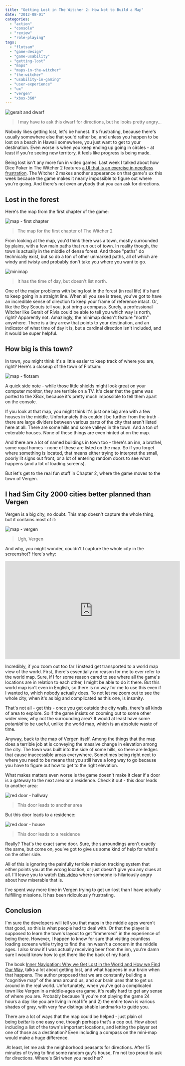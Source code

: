 ```yaml
---
title: "Getting Lost in The Witcher 2: How Not to Build a Map"
date: "2012-08-01"
categories: 
  - "action"
  - "console"
  - "review"
  - "role-playing"
tags: 
  - "flotsam"
  - "game-design"
  - "game-usability"
  - "getting-lost"
  - "maps"
  - "maps-in-the-witcher"
  - "the-witcher"
  - "usability-in-gaming"
  - "user-experience"
  - "ux"
  - "vergen"
  - "xbox-360"
---
```


![](images/geralt-and-dwarf.jpg "geralt and dwarf")
> I may have to ask this dwarf for directions, but he looks pretty angry...

Nobody likes getting lost, let's be honest. It's frustrating, because there's usually somewhere else that you'd rather be, and unless you happen to be lost on a beach in Hawaii somewhere, you just want to get to your destination. Even worse is when you keep ending up going in circles - at least if you're seeing new territory, it feels like progress is being made.

Being lost isn't any more fun in video games. Last week I talked about how Dice Poker in The Witcher 2 features [a UI that is an exercise in needless frustration](http://www.thatgamesux.com/witcher-2-five-ways-dice-poker-is-miserable/ "The Witcher 2: Five Ways that Dice Poker has a Miserable UI"). The Witcher 2 makes another appearance on that game's ux this week because the game makes it nearly impossible to figure out where you're going. And there's not even anybody that you can ask for directions.

## Lost in the forest

Here's the map from the first chapter of the game:

![](images/map-harbor-zoomed-out.jpg "map - first chapter")
> The map for the first chapter of The Witcher 2

From looking at the map, you'd think there was a town, mostly surrounded by plains, with a few main paths that run out of town. In reality though, the town is actually in the middle of dense forest. And those "paths" do technically exist, but so do a ton of other unmarked paths, all of which are windy and twisty and probably don't take you where you want to go.

![](images/minimap.jpg "minimap")
> It has the time of day, but doesn't list north.

One of the major problems with being lost in the forest (in real life) it's hard to keep going in a straight line. When all you see is trees, you've got to have an incredible sense of direction to keep your frame of reference intact. Or, like the Boy Scouts tell you, just bring a compass. Surely, a professional Witcher like Geralt of Rivia could be able to tell you which way is north, right? Apparently not. Amazingly, the minimap doesn't feature "north" anywhere. There is a tiny arrow that points to your destination, and an indicator of what time of day it is, but a cardinal direction isn't included, and it would be super helpful.

## How big is this town?

In town, you might think it's a little easier to keep track of where you are, right? Here's a closeup of the town of Flotsam:

![](images/map-flotsam.jpg "map - flotsam")

A quick side note - while those little shields might look great on your computer monitor, they are terrible on a TV. It's clear that the game was ported to the XBox, because it's pretty much impossible to tell them apart on the console.

If you look at that map, you might think it's just one big area with a few houses in the middle. Unfortunately this couldn't be further from the truth - there are large dividers between various parts of the city that aren't listed here at all. There are some hills and some valleys in the town. And a ton of enterable houses. None of these things are even hinted at on the map.

And there are a lot of named buildings in town too - there's an inn, a brothel, some royal homes - none of these are listed on the map. So if you forget where something is located, that means either trying to interpret the small, poorly lit signs out front, or a lot of entering random doors to see what happens (and a lot of loading screens).

But let's get to the real fun stuff in Chapter 2, where the game moves to the town of Vergen.

## I had Sim City 2000 cities better planned than Vergen

Vergen is a big city, no doubt. This map doesn't capture the whole thing, but it contains most of it:

![](images/map-vergen.jpg "map - vergen")
> Ugh, Vergen

And why, you might wonder, couldn't I capture the whole city in the screenshot? Here's why:

<iframe width="560" height="315" src="https://www.youtube.com/embed/OOJxWJfvCxc?si=NFLaYjsYHLqR60Dh" title="YouTube video player" frameborder="0" allow="accelerometer; autoplay; clipboard-write; encrypted-media; gyroscope; picture-in-picture; web-share" allowfullscreen></iframe>

Incredibly, if you zoom out too far I instead get transported to a world map view of the world. First, there's essentially no reason for me to ever refer to the world map. Sure, if I for some reason cared to see where all the game's locations are in relation to each other, I might be able to do it there. But this world map isn't even in English, so there is no way for me to use this even if I wanted to, which nobody actually does. To not let me zoom out to see the whole city, when it's as big and complicated as this one, is insanity.

That's not all - get this - once you get outside the city walls, there's all kinds of area to explore. So if the game insists on zooming out to some other wider view, why not the surrounding area? It would at least have some _potential_ to be useful, unlike the world map, which is an absolute waste of time.

Anyway, back to the map of Vergen itself. Among the things that the map does a terrible job at is conveying the massive change in elevation among the city. The town was built into the side of some hills, so there are ledges that cause inaccessible areas everywhere. Sometimes being right next to where you need to be means that you still have a long way to go because you have to figure out how to get to the right elevation.

What makes matters even worse is the game doesn't make it clear if a door is a gateway to the next area or a residence. Check it out - this door leads to another area:

![](images/red-door-hallway.jpg "red door - hallway")
> This door leads to another area

But this door leads to a residence:

![](images/red-door-house.jpg "red door - house")
> This door leads to a residence

Really? That's the exact same door. Sure, the surroundings aren't exactly the same, but come on, you've got to give us some kind of help for what's on the other side.

All of this is ignoring the painfully terrible mission tracking system that either points you at the wrong location, or just doesn't give you any clues at all. I'll leave you to watch [this video](http://www.youtube.com/watch?v=bunzBQdB9EI) where someone is hilariously angry about how miserable that is.

I've spent way more time in Vergen trying to get un-lost than I have actually fulfilling missions. It has been ridiculously frustrating.

## Conclusion

I'm sure the developers will tell you that maps in the middle ages weren't that good, so this is what people had to deal with. Or that the player is supposed to learn the town's layout to get "immersed" in the experience of being there. However, I happen to know for sure that visiting countless loading screens while trying to find the inn wasn't a concern in the middle ages. I also know if I was actually receiving beer from the inn, you're damn sure I would know how to get there like the back of my hand.

The book [Inner Navigation: Why we Get Lost in the World and How we Find Our Way](http://www.amazon.com/gp/product/0743222067/ref=as_li_ss_tl?ie=UTF8&tag=keepi00-20&linkCode=as2&camp=1789&creative=390957&creativeASIN=0743222067), talks a lot about getting lost, and what happens in our brain when that happens. The author proposed that we are constantly building a "cognitive map" of the area around us, and our brain uses that to get us around in the real world. Unfortunately, when you've got a complicated town like Vergen in a middle-ages era game, it's really hard to get any sense of where you are. Probably because 1) you're not playing the game 24 hours a day like you are living in real life and 2) the entire town is various shades of gray, with very few distinguishable landmarks to guide you.

There are a lot of ways that the map could be helped - just plain ol being _better_ is one easy one, though perhaps that's a cop out. How about including a list of the town's important locations, and letting the player set one of those as a destination? Even including a compass on the mini-map would make a huge difference.

 At least, let me ask the neighborhood peasants for directions. After 15 minutes of trying to find some random guy's house, I'm not too proud to ask for directions. Where's Siri when you need her?
